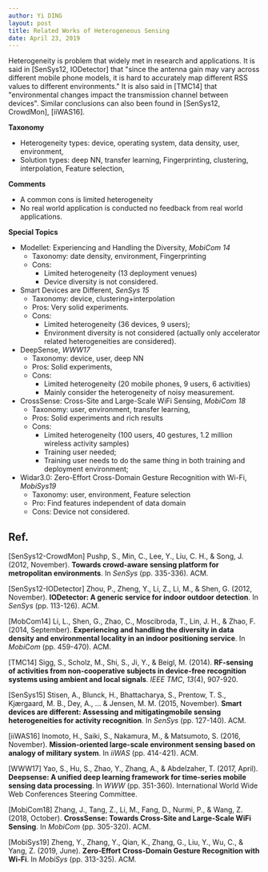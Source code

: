 ```yaml
---
author: Yi DING
layout: post
title: Related Works of Heterogeneous Sensing
date: April 23, 2019
---
```


Heterogeneity is problem that widely met in research and applications. It is said in [SenSys12, IODetector] that "since the antenna gain may vary across different mobile phone models, it is hard to accurately map different RSS values to different environments." It is also said in [TMC14] that "environmental changes impact the transmission channel between devices". Similar conclusions can also been found in [SenSys12, CrowdMon], [iiWAS16].



**Taxonomy**

* Heterogeneity types: device, operating system, data density, user, environment,
* Solution types: deep NN, transfer learning, Fingerprinting, clustering, interpolation, Feature selection, 

**Comments**

* A common cons is limited heterogeneity
* No real world application is conducted no feedback from real world applications.

**Special Topics**

* Modellet: Experiencing and Handling the Diversity, *MobiCom 14*
  * Taxonomy: date density, environment, Fingerprinting
  * Cons:
    * Limited heterogeneity (13 deployment venues)
    * Device diversity is not considered.
* Smart Devices are Different, *SenSys 15*
  * Taxonomy: device, clustering+interpolation
  * Pros: Very solid experiments.
  * Cons: 
    * Limited heterogeneity (36 devices, 9 users); 
    * Environment diversity is not considered (actually only accelerator related heterogeneities are considered).
* DeepSense, *WWW17*
  * Taxonomy: device, user, deep NN
  * Pros: Solid experiments, 
  * Cons:
    * Limited heterogeneity (20 mobile phones, 9 users, 6 activities)
    * Mainly consider the heterogeneity of noisy measurement.
* CrossSense: Cross-Site and Large-Scale WiFi Sensing, *MobiCom 18*
  * Taxonomy: user, environment, transfer learning,
  * Pros: Solid experiments and rich results
  * Cons: 
    * Limited heterogeneity (100 users, 40 gestures, 1.2 million wireless activity samples)
    * Training user needed;
    * Training user needs to do the same thing in both training and deployment environment;
* Widar3.0: Zero-Effort Cross-Domain Gesture Recognition with Wi-Fi, *MobiSys19*
  * Taxonomy: user, environment, Feature selection
  * Pro: Find features independent of data domain
  * Cons: Device not considered.





## Ref.

[SenSys12-CrowdMon] Pushp, S., Min, C., Lee, Y., Liu, C. H., & Song, J. (2012, November). **Towards crowd-aware sensing platform for metropolitan environments**. In *SenSys* (pp. 335-336). ACM.

[SenSys12-IODetector] Zhou, P., Zheng, Y., Li, Z., Li, M., & Shen, G. (2012, November). **IODetector: A generic service for indoor outdoor detection**. In *SenSys* (pp. 113-126). ACM.

[MobCom14] Li, L., Shen, G., Zhao, C., Moscibroda, T., Lin, J. H., & Zhao, F. (2014, September). **Experiencing and handling the diversity in data density and environmental locality in an indoor positioning service**. In *MobiCom* (pp. 459-470). ACM.

[TMC14] Sigg, S., Scholz, M., Shi, S., Ji, Y., & Beigl, M. (2014). **RF-sensing of activities from non-cooperative subjects in device-free recognition systems using ambient and local signals**. *IEEE TMC*, *13*(4), 907-920.

[SenSys15] Stisen, A., Blunck, H., Bhattacharya, S., Prentow, T. S., Kjærgaard, M. B., Dey, A., ... & Jensen, M. M. (2015, November). **Smart devices are different: Assessing and mitigatingmobile sensing heterogeneities for activity recognition**. In *SenSys* (pp. 127-140). ACM.

[iiWAS16] Inomoto, H., Saiki, S., Nakamura, M., & Matsumoto, S. (2016, November). **Mission-oriented large-scale environment sensing based on analogy of military system**. In *iiWAS* (pp. 414-421). ACM.

[WWW17] Yao, S., Hu, S., Zhao, Y., Zhang, A., & Abdelzaher, T. (2017, April). **Deepsense: A unified deep learning framework for time-series mobile sensing data processing**. In *WWW* (pp. 351-360). International World Wide Web Conferences Steering Committee.

[MobiCom18] Zhang, J., Tang, Z., Li, M., Fang, D., Nurmi, P., & Wang, Z. (2018, October). **CrossSense: Towards Cross-Site and Large-Scale WiFi Sensing**. In *MobiCom* (pp. 305-320). ACM.

[MobiSys19] Zheng, Y., Zhang, Y., Qian, K., Zhang, G., Liu, Y., Wu, C., & Yang, Z. (2019, June). **Zero-Effort Cross-Domain Gesture Recognition with Wi-Fi**. In *MobiSys* (pp. 313-325). ACM.